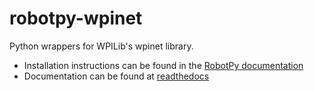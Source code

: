 robotpy-wpinet
==============

Python wrappers for WPILib's wpinet library.

* Installation instructions can be found in the [RobotPy documentation](https://robotpy.readthedocs.io/en/latest/getting_started.html)
* Documentation can be found at [readthedocs](https://robotpy.readthedocs.io/projects/wpinet/en/stable/api.html)

